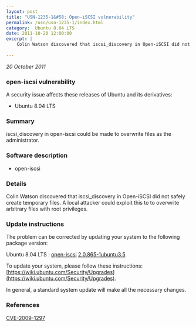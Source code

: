 ```yaml
---
layout: post
title: "USN-1235-1&#58; Open-iSCSI vulnerability"
permalink: /usn/usn-1235-1/index.html
category:  Ubuntu 8.04 LTS
date: 2011-10-20 12:00:00
excerpt: |
    Colin Watson discovered that iscsi_discovery in Open-iSCSI did not safely create temporary files. A local attacker could exploit this to to overwrite arbitrary files with root privileges. 
    
--- 
```

 
 

*20 October 2011*

### open-iscsi vulnerability

A security issue affects these releases of Ubuntu and its derivatives:

* Ubuntu 8.04 LTS

### Summary

iscsi_discovery in open-iscsi could be made to overwrite files as the administrator.

### Software description

* open-iscsi 

### Details

Colin Watson discovered that iscsi_discovery in Open-iSCSI did not safely create temporary files. A local attacker could exploit this to to overwrite arbitrary files with root privileges. 

### Update instructions

The problem can be corrected by updating your system to the following package version:

Ubuntu 8.04 LTS
 : [open-iscsi](https://launchpad.net/ubuntu/+source/open-iscsi) <span> [2.0.865-1ubuntu3.5](https://launchpad.net/ubuntu/+source/open-iscsi/2.0.865-1ubuntu3.5) </span> 

To update your system, please follow these instructions: [https://wiki.ubuntu.com/Security/Upgrades](https://wiki.ubuntu.com/Security/Upgrades).

In general, a standard system update will make all the necessary changes. 

### References

 
 [CVE-2009-1297](http://people.ubuntu.com/~ubuntu-security/cve/CVE-2009-1297)
 

